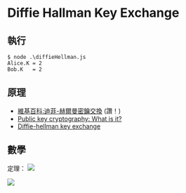 # Diffie Hallman Key Exchange

## 執行

```
$ node .\diffieHellman.js
Alice.K = 2
Bob.K   = 2
```

## 原理

* [維基百科:迪菲-赫爾曼密鑰交換](https://zh.wikipedia.org/wiki/%E8%BF%AA%E8%8F%B2-%E8%B5%AB%E7%88%BE%E6%9B%BC%E5%AF%86%E9%91%B0%E4%BA%A4%E6%8F%9B) (讚！)
* [Public key cryptography: What is it?](https://www.khanacademy.org/computing/computer-science/cryptography/modern-crypt/v/diffie-hellman-key-exchange-part-1)
* [Diffie-hellman key exchange](https://www.khanacademy.org/computing/computer-science/cryptography/modern-crypt/v/diffie-hellman-key-exchange-part-2)


## 數學

定理： <img src="https://latex.codecogs.com/gif.latex?(g%5Ea)%5Eb%20%3D%20g%5E%7Bab%7D%20%3D%20(g%5Eb)%5Ea%20(mod%5C%3Bp)"/>


<img src="http://plantuml.rado0x54.com/png?uml=%40startuml%0D%0AAlice%20-%3E%20Alice%3A%20choose%20g%2C%20p%2C%20a%0D%0AAlice%20-%3E%20Alice%3A%20A%3Dg%5Ea%25p%0D%0AAlice%20-%3E%20Bob%3A%20g%2C%20p%2C%20A%0D%0ABob%20-%3E%20Bob%3A%20choose%20b%0D%0ABob%20-%3E%20Bob%3A%20B%20%3D%20g%5Eb%20%25p%0D%0ABob%20-%3E%20Bob%3A%20K%20%3D%20A%5Eb%20%25p%20%3D%20g%5Eab%20%25p%0D%0ABob%20-%3E%20Alice%3A%20B%0D%0AAlice%20-%3E%20Alice%3A%20K%3DB%5Ea%20%25%20p%20%3D%20g%5Eab%20%25%20p%0D%0A%40enduml"/>

<!--
(g^a %p)^b %p = g^{ab} %p = (g^b %p)^a %p

```
Alice                       Bob
a, g, p                     b
A = g^a % p    =(g,p,A)=>   B = g^b % p
K = B^a % p     <=(B)=      K = A^b % p
  = g^ab %p                   = g^ab %p
```
-->


